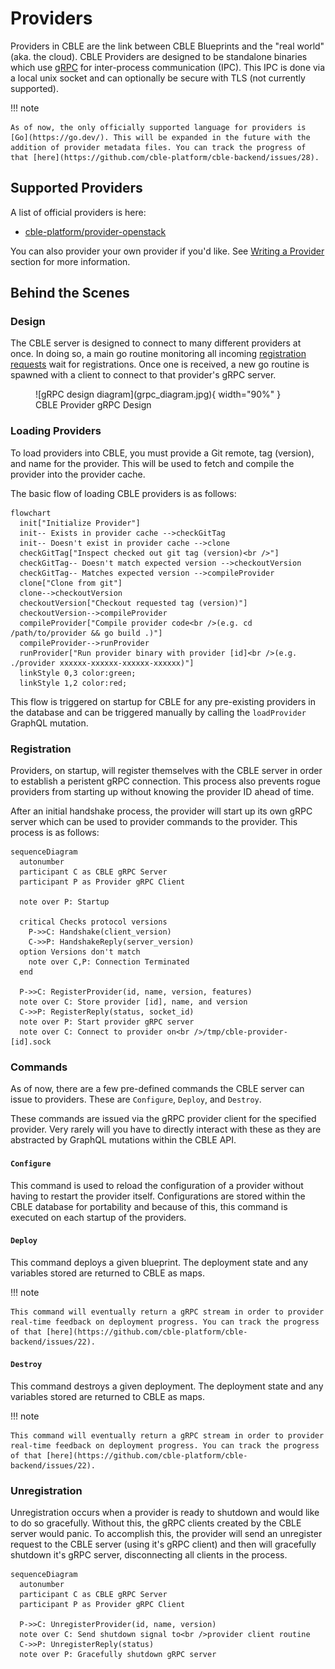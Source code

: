 # Providers

Providers in CBLE are the link between CBLE Blueprints and the "real world" (aka. the cloud). CBLE Providers are designed to be standalone binaries which use [gRPC](https://grpc.io/) for inter-process communication (IPC). This IPC is done via a local unix socket and can optionally be secure with TLS (not currently supported).

!!! note

    As of now, the only officially supported language for providers is [Go](https://go.dev/). This will be expanded in the future with the addition of provider metadata files. You can track the progress of that [here](https://github.com/cble-platform/cble-backend/issues/28).

## Supported Providers

A list of official providers is here:

- [cble-platform/provider-openstack](https://github.com/cble-platform/provider-openstack)

You can also provider your own provider if you'd like. See [Writing a Provider](./writing-a-provider.md) section for more information.

## Behind the Scenes

### Design

The CBLE server is designed to connect to many different providers at once. In doing so, a main go routine monitoring all incoming [registration requests](#registration) wait for registrations. Once one is received, a new go routine is spawned with a client to connect to that provider's gRPC server.

<figure markdown>
  ![gRPC design diagram](grpc_diagram.jpg){ width="90%" }
  <figcaption>CBLE Provider gRPC Design</figcaption>
</figure>

### Loading Providers

To load providers into CBLE, you must provide a Git remote, tag (version), and name for the provider. This will be used to fetch and compile the provider into the provider cache.

The basic flow of loading CBLE providers is as follows:

```mermaid
flowchart
  init["Initialize Provider"]
  init-- Exists in provider cache -->checkGitTag
  init-- Doesn't exist in provider cache -->clone
  checkGitTag["Inspect checked out git tag (version)<br />"]
  checkGitTag-- Doesn't match expected version -->checkoutVersion
  checkGitTag-- Matches expected version -->compileProvider
  clone["Clone from git"]
  clone-->checkoutVersion
  checkoutVersion["Checkout requested tag (version)"]
  checkoutVersion-->compileProvider
  compileProvider["Compile provider code<br />(e.g. cd /path/to/provider && go build .)"]
  compileProvider-->runProvider
  runProvider["Run provider binary with provider [id]<br />(e.g. ./provider xxxxxx-xxxxxx-xxxxxx-xxxxxx)"]
  linkStyle 0,3 color:green;
  linkStyle 1,2 color:red;
```

This flow is triggered on startup for CBLE for any pre-existing providers in the database and can be triggered manually by calling the `loadProvider` GraphQL mutation.

### Registration

Providers, on startup, will register themselves with the CBLE server in order to establish a peristent gRPC connection. This process also prevents rogue providers from starting up without knowing the provider ID ahead of time.

After an initial handshake process, the provider will start up its own gRPC server which can be used to provider commands to the provider. This process is as follows:

```mermaid
sequenceDiagram
  autonumber
  participant C as CBLE gRPC Server
  participant P as Provider gRPC Client

  note over P: Startup

  critical Checks protocol versions
    P->>C: Handshake(client_version)
    C->>P: HandshakeReply(server_version)
  option Versions don't match
    note over C,P: Connection Terminated
  end

  P->>C: RegisterProvider(id, name, version, features)
  note over C: Store provider [id], name, and version
  C->>P: RegisterReply(status, socket_id)
  note over P: Start provider gRPC server
  note over C: Connect to provider on<br />/tmp/cble-provider-[id].sock
```

### Commands

As of now, there are a few pre-defined commands the CBLE server can issue to providers. These are `Configure`, `Deploy`, and `Destroy`.

These commands are issued via the gRPC provider client for the specified provider. Very rarely will you have to directly interact with these as they are abstracted by GraphQL mutations within the CBLE API.

#### `Configure`

This command is used to reload the configuration of a provider without having to restart the provider itself. Configurations are stored within the CBLE database for portability and because of this, this command is executed on each startup of the providers.

#### `Deploy`

This command deploys a given blueprint. The deployment state and any variables stored are returned to CBLE as maps.

!!! note

    This command will eventually return a gRPC stream in order to provider real-time feedback on deployment progress. You can track the progress of that [here](https://github.com/cble-platform/cble-backend/issues/22).

#### `Destroy`

This command destroys a given deployment. The deployment state and any variables stored are returned to CBLE as maps.

!!! note

    This command will eventually return a gRPC stream in order to provider real-time feedback on deployment progress. You can track the progress of that [here](https://github.com/cble-platform/cble-backend/issues/22).

### Unregistration

Unregistration occurs when a provider is ready to shutdown and would like to do so gracefully. Without this, the gRPC clients created by the CBLE server would panic. To accomplish this, the provider will send an unregister request to the CBLE server (using it's gRPC client) and then will gracefully shutdown it's gRPC server, disconnecting all clients in the process.

```mermaid
sequenceDiagram
  autonumber
  participant C as CBLE gRPC Server
  participant P as Provider gRPC Client

  P->>C: UnregisterProvider(id, name, version)
  note over C: Send shutdown signal to<br />provider client routine
  C->>P: UnregisterReply(status)
  note over P: Gracefully shutdown gRPC server
```
